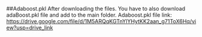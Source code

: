 ##Adaboost.pkl
After downloading the files. You have to also download adaBoost.pkl file and add to the main folder.
Adaboost.pkl file link:
https://drive.google.com/file/d/1M5ARQqKGTnYlYHytKK2aan_g71ToX6Hq/view?usp=drive_link
